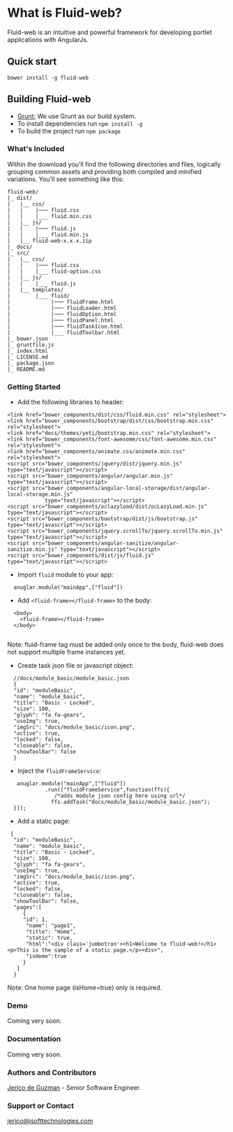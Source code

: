 # What is Fluid-web?
Fluid-web is an intuitive and powerful framework for developing portlet applications with AngularJs.

## Quick start
```
bower install -g fluid-web
```
## Building Fluid-web
- [Grunt:](http://gruntjs.com/) We use Grunt as our build system. 
- To install dependencies run ``` npm install -g ```
- To build the project run ``` npm package ```

### What's Included
Within the download you'll find the following directories and files, logically grouping common assets and providing both compiled and minified variations. You'll see something like this:
```
fluid-web/
|_ dist/
|   |__ css/
|   |    |─── fluid.css
|   |    |___ fluid.min.css    
|   |__ js/
|   |    |─── fluid.js
|   |    |___ fluid.min.js
|   |__ fluid-web-x.x.x.zip
|_ docs/
|_ src/
|   |__ css/
|   |    |─── fluid.css
|   |    |___ fluid-option.css
|   |__ js/
|   |    |___ fluid.js
|   |__ templates/
|        |___ fluid/
|             |─── fluidFrame.html
|             |─── fluidLoader.html
|             |─── fluidOption.html
|             |─── fluidPanel.html
|             |─── fluidTaskIcon.html
|             |___ fluidToolbar.html
|_ bower.json
|_ gruntfile.js
|_ index.html
|_ LICENSE.md
|_ package.json
|_ README.md

```
### Getting Started
- Add the following libraries to header:
```
<link href="bower_components/dist/css/fluid.min.css" rel="stylesheet">
<link href="bower_components/bootstrap/dist/css/bootstrap.min.css" rel="stylesheet">
<link href="docs/themes/yeti/bootstrap.min.css" rel="stylesheet">
<link href="bower_components/font-awesome/css/font-awesome.min.css" rel="stylesheet">
<link href="bower_components/animate.css/animate.min.css" rel="stylesheet">
<script src="bower_components/jquery/dist/jquery.min.js" type="text/javascript"></script>
<script src="bower_components/angular/angular.min.js" type="text/javascript"></script>
<script src="bower_components/angular-local-storage/dist/angular-local-storage.min.js"
            type="text/javascript"></script>
<script src="bower_components/oclazyload/dist/ocLazyLoad.min.js" type="text/javascript"></script>
<script src="bower_components/bootstrap/dist/js/bootstrap.js" type="text/javascript"></script>
<script src="bower_components/jquery.scrollTo/jquery.scrollTo.min.js" type="text/javascript"></script>
<script src="bower_components/angular-sanitize/angular-sanitize.min.js" type="text/javascript"></script>
<script src="bower_components/dist/js/fluid.js" type="text/javascript"></script>

```

- Import ```fluid``` module to your app:
```
  anuglar.module("mainApp",["fluid"])
```

- Add ```<fluid-frame></fluid-frame>``` to the body:
```
  <body>
    <fluid-frame></fluid-frame>
  </body>
  
```
Note: fluid-frame tag must be added only once to the body, fluid-web does not support multiple frame instances yet.

- Create task json file or javascript object:
```
  //docs/module_basic/module_basic.json
  {
  "id": "moduleBasic",
  "name": "module_basic",
  "title": "Basic - Locked",
  "size": 100,
  "glyph": "fa fa-gears",
  "useImg": true,
  "imgSrc": "docs/module_basic/icon.png",
  "active": true,
  "locked": false,
  "closeable": false,
  "showToolBar": false
  }
```
-  Inject the ```fluidFrameService```:
```
   anuglar.module("mainApp",["fluid"])
            .run(["fluidFrameService",function(ffs){
               /*adds module json config here using url*/
              ffs.addTask("docs/module_basic/module_basic.json");
  }]);

```
- Add a static page:
```
 {
  "id": "moduleBasic",
  "name": "module_basic",
  "title": "Basic - Locked",
  "size": 100,
  "glyph": "fa fa-gears",
  "useImg": true,
  "imgSrc": "docs/module_basic/icon.png",
  "active": true,
  "locked": false,
  "closeable": false,
  "showToolBar": false,
  "pages":[
     {
     "id": 1,
      "name": "page1",
      "title": "Home",
      "static": true,
      "html":"<div class='jumbotron'><h1>Welcome to fluid-web!</h1><p>This is the sample of a static page.</p><div>",
      "isHome":true
     }
   ]
  }
```
Note: One home page (isHome=true) only is required.

### Demo
Coming very soon.
### Documentation
Coming very soon.

### Authors and Contributors
[Jerico de Guzman](@jsoftgem) - Senior Software Engineer.

### Support or Contact
[jerico@jsofttechnologies.com](@jsoftgem)
